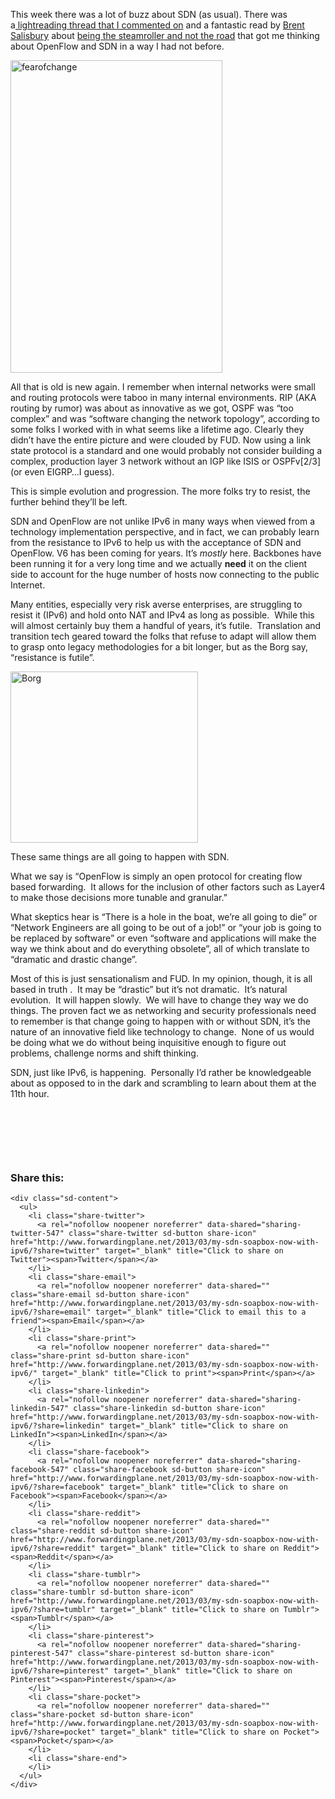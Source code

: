 This week there was a lot of buzz about SDN (as usual). There was a<a href="http://www.lightreading.com/blog/software-defined-networking/sdns-killer-app-more-network-control/240151376" target="_blank"> lightreading thread that I commented on</a> and a fantastic read by <a href="http://www.twitter.com/networkstatic" target="_blank">Brent Salisbury</a> about <a href="http://networkstatic.net/be-the-steamroller-not-the-road/" target="_blank">being the steamroller and not the road</a> that got me thinking about OpenFlow and SDN in a way I had not before.

[<img class="alignright size-full wp-image-550" alt="fearofchange" src="http://www.forwardingplane.net/wp-content/uploads/2013/03/fearofchange.jpg" width="339" height="500" srcset="http://www.forwardingplane.net/wp-content/uploads/2013/03/fearofchange.jpg 339w, http://www.forwardingplane.net/wp-content/uploads/2013/03/fearofchange-203x300.jpg 203w" sizes="(max-width: 339px) 100vw, 339px" />](http://www.forwardingplane.net/wp-content/uploads/2013/03/fearofchange.jpg)

<soapbox>

All that is old is new again. I remember when internal networks were small and routing protocols were taboo in many internal environments. RIP (AKA routing by rumor) was about as innovative as we got, OSPF was &#8220;too complex&#8221; and was &#8220;software changing the network topology&#8221;, according to some folks I worked with in what seems like a lifetime ago. Clearly they didn&#8217;t have the entire picture and were clouded by FUD. Now using a link state protocol is a standard and one would probably not consider building a complex, production layer 3 network without an IGP like ISIS or OSPFv\[2/3\] (or even EIGRP&#8230;I guess).

This is simple evolution and progression. The more folks try to resist, the further behind they&#8217;ll be left.

SDN and OpenFlow are not unlike IPv6 in many ways when viewed from a technology implementation perspective, and in fact, we can probably learn from the resistance to IPv6 to help us with the acceptance of SDN and OpenFlow. V6 has been coming for years. It&#8217;s _mostly_ here. Backbones have been running it for a very long time and we actually **need** it on the client side to account for the huge number of hosts now connecting to the public Internet.

Many entities, especially very risk averse enterprises, are struggling to resist it (IPv6) and hold onto NAT and IPv4 as long as possible.  While this will almost certainly buy them a handful of years, it&#8217;s futile.  Translation and transition tech geared toward the folks that refuse to adapt will allow them to grasp onto legacy methodologies for a bit longer, but as the Borg say, &#8220;resistance is futile&#8221;.

[<img class="alignleft size-medium wp-image-557" alt="Borg" src="http://www.forwardingplane.net/wp-content/uploads/2013/03/Borg-300x274.jpg" width="300" height="274" srcset="http://www.forwardingplane.net/wp-content/uploads/2013/03/Borg-300x274.jpg 300w, http://www.forwardingplane.net/wp-content/uploads/2013/03/Borg-550x502.jpg 550w, http://www.forwardingplane.net/wp-content/uploads/2013/03/Borg.jpg 1000w" sizes="(max-width: 300px) 100vw, 300px" />](http://www.forwardingplane.net/wp-content/uploads/2013/03/Borg.jpg)

These same things are all going to happen with SDN.

What we say is &#8220;OpenFlow is simply an open protocol for creating flow based forwarding.  It allows for the inclusion of other factors such as Layer4 to make those decisions more tunable and granular.&#8221;

What skeptics hear is &#8220;There is a hole in the boat, we&#8217;re all going to die&#8221; or &#8220;Network Engineers are all going to be out of a job!&#8221; or &#8220;your job is going to be replaced by software&#8221; or even &#8220;software and applications will make the way we think about and do everything obsolete&#8221;, all of which translate to &#8220;dramatic and drastic change&#8221;.

Most of this is just sensationalism and FUD. In my opinion, though, it is all based in truth .  It may be &#8220;drastic&#8221; but it&#8217;s not dramatic.  It&#8217;s natural evolution.  It will happen slowly.  We will have to change they way we do things. The proven fact we as networking and security professionals need to remember is that change going to happen with or without SDN, it&#8217;s the nature of an innovative field like technology to change.  None of us would be doing what we do without being inquisitive enough to figure out problems, challenge norms and shift thinking.

SDN, just like IPv6, is happening.  Personally I&#8217;d rather be knowledgeable about as opposed to in the dark and scrambling to learn about them at the 11th hour.<em id="__mceDel"> </em>

</soapbox>

&nbsp;

&nbsp;

&nbsp;

<div class="sharedaddy sd-sharing-enabled">
  <div class="robots-nocontent sd-block sd-social sd-social-icon-text sd-sharing">
    <h3 class="sd-title">
      Share this:
    </h3>
    
    <div class="sd-content">
      <ul>
        <li class="share-twitter">
          <a rel="nofollow noopener noreferrer" data-shared="sharing-twitter-547" class="share-twitter sd-button share-icon" href="http://www.forwardingplane.net/2013/03/my-sdn-soapbox-now-with-ipv6/?share=twitter" target="_blank" title="Click to share on Twitter"><span>Twitter</span></a>
        </li>
        <li class="share-email">
          <a rel="nofollow noopener noreferrer" data-shared="" class="share-email sd-button share-icon" href="http://www.forwardingplane.net/2013/03/my-sdn-soapbox-now-with-ipv6/?share=email" target="_blank" title="Click to email this to a friend"><span>Email</span></a>
        </li>
        <li class="share-print">
          <a rel="nofollow noopener noreferrer" data-shared="" class="share-print sd-button share-icon" href="http://www.forwardingplane.net/2013/03/my-sdn-soapbox-now-with-ipv6/" target="_blank" title="Click to print"><span>Print</span></a>
        </li>
        <li class="share-linkedin">
          <a rel="nofollow noopener noreferrer" data-shared="sharing-linkedin-547" class="share-linkedin sd-button share-icon" href="http://www.forwardingplane.net/2013/03/my-sdn-soapbox-now-with-ipv6/?share=linkedin" target="_blank" title="Click to share on LinkedIn"><span>LinkedIn</span></a>
        </li>
        <li class="share-facebook">
          <a rel="nofollow noopener noreferrer" data-shared="sharing-facebook-547" class="share-facebook sd-button share-icon" href="http://www.forwardingplane.net/2013/03/my-sdn-soapbox-now-with-ipv6/?share=facebook" target="_blank" title="Click to share on Facebook"><span>Facebook</span></a>
        </li>
        <li class="share-reddit">
          <a rel="nofollow noopener noreferrer" data-shared="" class="share-reddit sd-button share-icon" href="http://www.forwardingplane.net/2013/03/my-sdn-soapbox-now-with-ipv6/?share=reddit" target="_blank" title="Click to share on Reddit"><span>Reddit</span></a>
        </li>
        <li class="share-tumblr">
          <a rel="nofollow noopener noreferrer" data-shared="" class="share-tumblr sd-button share-icon" href="http://www.forwardingplane.net/2013/03/my-sdn-soapbox-now-with-ipv6/?share=tumblr" target="_blank" title="Click to share on Tumblr"><span>Tumblr</span></a>
        </li>
        <li class="share-pinterest">
          <a rel="nofollow noopener noreferrer" data-shared="sharing-pinterest-547" class="share-pinterest sd-button share-icon" href="http://www.forwardingplane.net/2013/03/my-sdn-soapbox-now-with-ipv6/?share=pinterest" target="_blank" title="Click to share on Pinterest"><span>Pinterest</span></a>
        </li>
        <li class="share-pocket">
          <a rel="nofollow noopener noreferrer" data-shared="" class="share-pocket sd-button share-icon" href="http://www.forwardingplane.net/2013/03/my-sdn-soapbox-now-with-ipv6/?share=pocket" target="_blank" title="Click to share on Pocket"><span>Pocket</span></a>
        </li>
        <li class="share-end">
        </li>
      </ul>
    </div>
  </div>
</div>
